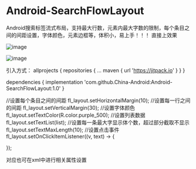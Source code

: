 # Android-SearchFlowLayout
Android搜索标签流式布局，支持最大行数，元素内最大字数的限制，每个条目之间的间距设置，字体颜色，元素边框等，体积小，易上手！！！
直接上效果

![image](https://user-images.githubusercontent.com/65054178/188769198-ba297d3b-1d79-4bc1-bfca-474ca9b51bd8.png)

![image](https://user-images.githubusercontent.com/65054178/188771688-2f966be5-ade3-4f29-a89f-02aef8d939f9.png)


引入方式：
allprojects {
		repositories {
			...
			maven { url 'https://jitpack.io' }
		}
	}
  
  dependencies {
	        implementation 'com.github.China-Android:Android-SearchFlowLayout:1.0'
	}
  
  //设置每个条目之间的间距
  fl_layout.setHorizontalMargin(10);
  //设置每一行之间的间距
  fl_layout.setVerticalMargin(30);
  //设置字体颜色
  fl_layout.setTextColor(R.color.purple_500);
  //设置列表数据
  fl_layout.setTextList(list);
  //设置每一条最大字显示体个数，超过部分截取不显示
  fl_layout.setTextMaxLength(10);
  //设置点击事件
  fl_layout.setOnClickItemListener((v, text) -> {

  });
  
  对应也可在xml中进行相关属性设置
  
  <attr name="itemHorizontalMargin" format="dimension"/>
  <attr name="itemVerticalMargin" format="dimension"/>
  <attr name="textMaxLength" format="integer"/>
  <attr name="textColor" format="color"/>
  
